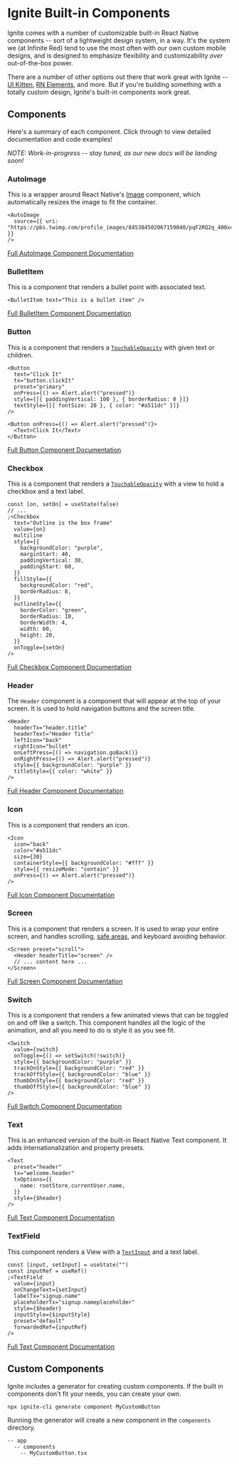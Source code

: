 # Ignite Built-in Components

Ignite comes with a number of customizable built-in React Native components -- sort of a lightweight design system, in a way. It's the system we (at Infinite Red) tend to use the most often with our own custom mobile designs, and is designed to emphasize flexibility and customizability _over_ out-of-the-box power.

There are a number of other options out there that work great with Ignite -- [UI Kitten](https://akveo.github.io/react-native-ui-kitten/), [RN Elements](https://reactnativeelements.com/), and more. But if you're building something with a totally custom design, Ignite's built-in components work great.

## Components

Here's a summary of each component. Click through to view detailed documentation and code examples!

_NOTE: Work-in-progress -- stay tuned, as our new docs will be landing soon!_

### AutoImage

This is a wrapper around React Native's [Image](https://reactnative.dev/docs/image) component, which automatically resizes the image to fit the container.

```tsx
<AutoImage
  source={{ uri: "https://pbs.twimg.com/profile_images/845384502067159040/pqF2RQ2q_400x400.jpg" }}
/>
```

[Full AutoImage Component Documentation](./Components-AutoImage.md)

### BulletItem

This is a component that renders a bullet point with associated text.

```tsx
<BulletItem text="This is a bullet item" />
```

[Full BulletItem Component Documentation](./Components-BulletItem.md)

### Button

This is a component that renders a [`TouchableOpacity`](https://reactnative.dev/docs/touchableopacity) with given text or children.

```tsx
<Button
  text="Click It"
  tx="button.clickIt"
  preset="primary"
  onPress={() => Alert.alert("pressed")}
  style={[{ paddingVertical: 100 }, { borderRadius: 0 }]}
  textStyle={[{ fontSize: 20 }, { color: "#a511dc" }]}
/>
```

```tsx
<Button onPress={() => Alert.alert("pressed")}>
  <Text>Click It</Text>
</Button>
```

[Full Button Component Documentation](./Components-Button.md)

### Checkbox

This is a component that renders a [`TouchableOpacity`](https://reactnative.dev/docs/touchableopacity) with a view to hold a checkbox and a text label.

```tsx
const [on, setOn] = useState(false)
// ...
;<Checkbox
  text="Outline is the box frame"
  value={on}
  multiline
  style={{
    backgroundColor: "purple",
    marginStart: 40,
    paddingVertical: 30,
    paddingStart: 60,
  }}
  fillStyle={{
    backgroundColor: "red",
    borderRadius: 8,
  }}
  outlineStyle={{
    borderColor: "green",
    borderRadius: 10,
    borderWidth: 4,
    width: 60,
    height: 20,
  }}
  onToggle={setOn}
/>
```

[Full Checkbox Component Documentation](./Components-Checkbox.md)

### Header

The `Header` component is a component that will appear at the top of your screen. It is used to hold navigation buttons and the screen title.

```tsx
<Header
  headerTx="header.title"
  headerText="Header Title"
  leftIcon="back"
  rightIcon="bullet"
  onLeftPress={() => navigation.goBack()}
  onRightPress={() => Alert.alert("pressed")}
  style={{ backgroundColor: "purple" }}
  titleStyle={{ color: "white" }}
/>
```

[Full Header Component Documentation](./Components-Header.md)

### Icon

This is a component that renders an icon.

```tsx
<Icon
  icon="back"
  color="#a511dc"
  size={30}
  containerStyle={{ backgroundColor: "#fff" }}
  style={{ resizeMode: "contain" }}
  onPress={() => Alert.alert("pressed")}
/>
```

[Full Icon Component Documentation](./Components-Icon.md)

### Screen

This is a component that renders a screen. It is used to wrap your entire screen, and handles scrolling, [safe areas](https://reactnavigation.org/docs/handling-safe-area/), and keyboard avoiding behavior.

```tsx
<Screen preset="scroll">
  <Header headerTitle="screen" />
  // ... content here ...
</Screen>
```

[Full Screen Component Documentation](./Components-Screen.md)

### Switch

This is a component that renders a few animated views that can be toggled on and off like a switch. This component handles all the logic of the animation, and all you need to do is style it as you see fit.

```tsx
<Switch
  value={switch}
  onToggle={() => setSwitch(!switch)}
  style={{ backgroundColor: "purple" }}
  trackOnStyle={{ backgroundColor: "red" }}
  trackOffStyle={{ backgroundColor: "blue" }}
  thumbOnStyle={{ backgroundColor: "red" }}
  thumbOffStyle={{ backgroundColor: "blue" }}
/>
```

[Full Switch Component Documentation](./Components-Switch.md)

### Text

This is an enhanced version of the built-in React Native Text component. It adds internationalization and property presets.

```tsx
<Text
  preset="header"
  tx="welcome.header"
  txOptions={{
    name: rootStore.currentUser.name,
  }}
  style={$header}
/>
```

[Full Text Component Documentation](./Components-Text.md)

### TextField

This component renders a View with a [`TextInput`](https://reactnative.dev/docs/textinput) and a text label.

```tsx
const [input, setInput] = useState("")
const inputRef = useRef()
;<TextField
  value={input}
  onChangeText={setInput}
  labelTx="signup.name"
  placeholderTx="signup.nameplaceholder"
  style={$header}
  inputStyle={$inputStyle}
  preset="default"
  forwardedRef={inputRef}
/>
```

[Full Text Component Documentation](./Components-TextField.md)

## Custom Components

Ignite includes a generator for creating custom components. If the built in components don't fit your needs, you can create your own.

`npx ignite-cli generate component MyCustomButton`

Running the generator will create a new component in the `components` directory.

```
-- app
  -- components
    -- MyCustomButton.tsx
```
